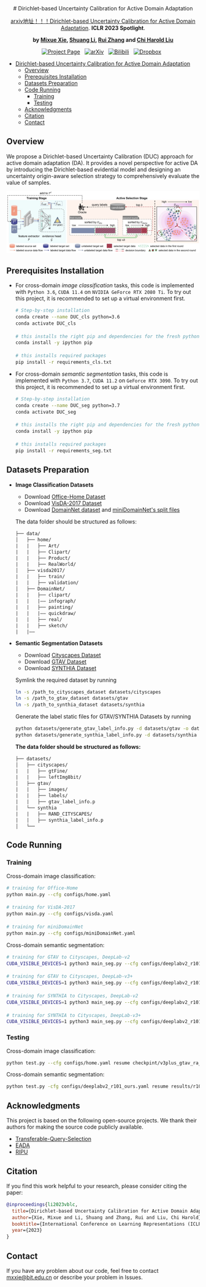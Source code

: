 <div align="center">    
# Dirichlet-based Uncertainty Calibration for Active Domain Adaptation

[arxiv地址！！！Dirichlet-based Uncertainty Calibration for Active Domain Adaptation](https://arxiv.org/abs/). **ICLR 2023 Spotlight**.

**by [Mixue Xie](https://scholar.google.com/citations?user=2NHj3GsAAAAJ&hl=zh-CN&oi=ao), [Shuang Li](https://shuangli.xyz), [Rui Zhang](https://scholar.google.com/citations?user=8QbRVCsAAAAJ&hl=en) and [Chi Harold Liu](https://scholar.google.com/citations?user=3IgFTEkAAAAJ&hl=en)**

[![Project Page](https://img.shields.io/badge/Project%20Page-%23D80082?logo=&style=flat-square)](https://kiwixr.github.io/projects/vblc)&nbsp;&nbsp;
[![arXiv](https://img.shields.io/badge/Paper-arXiv-%23B31B1B?style=flat-square)](https://arxiv.org/abs/2211.12256)&nbsp;&nbsp;
[![Bilibili](https://img.shields.io/badge/Video-Bilibili-%2300A1D6?logo=bilibili&style=flat-square)](https://www.bilibili.com/video/av692744964)&nbsp;&nbsp;
[![Dropbox](https://img.shields.io/badge/Poster-Dropbox-%230061FF?logo=dropbox&style=flat-square)](https://www.dropbox.com/s/pvb2701k2gr9cfb/aaai23poster.pdf?dl=0)&nbsp;&nbsp;

</div>
<!-- TOC -->

- [Dirichlet-based Uncertainty Calibration for Active Domain Adaptation](#dirichlet-based-uncertainty-calibration-for-active-domain-adaptation)
    - [Overview](#overview)
    - [Prerequisites Installation](#prerequisites-installation)
    - [Datasets Preparation](#datasets-preparation)
    - [Code Running](#code-running)
        - [Training](#training)
        - [Testing](#testing)
    - [Acknowledgments](#acknowledgments)
    - [Citation](#citation)
    - [Contact](#contact)

<!-- /TOC -->

## Overview

We propose a Dirichlet-based Uncertainty Calibration (DUC) approach for active domain adaptation (DA). It provides a novel perspective for active DA by introducing the Dirichlet-based evidential model and designing an uncertainty origin-aware selection strategy to comprehensively evaluate the value of samples.

![image](Figures/Fig_method.jpg)

## Prerequisites Installation

* For cross-domain *image classification* tasks, this code is implemented with `Python 3.6`, `CUDA 11.4` on `NVIDIA GeForce RTX 2080 Ti`. To try out this project, it is recommended to set up a virtual environment first.

    ```bash
    # Step-by-step installation
    conda create --name DUC_cls python=3.6
    conda activate DUC_cls

    # this installs the right pip and dependencies for the fresh python
    conda install -y ipython pip

    # this installs required packages
    pip install -r requirements_cls.txt
    ```

* For cross-domain *semantic segmentation* tasks, this code is implemented with `Python 3.7`, `CUDA 11.2` on `GeForce RTX 3090`. To try out this project, it is recommended to set up a virtual environment first.

    ```bash
    # Step-by-step installation
    conda create --name DUC_seg python=3.7
    conda activate DUC_seg

    # this installs the right pip and dependencies for the fresh python
    conda install -y ipython pip

    # this installs required packages
    pip install -r requirements_seg.txt
    ```


## Datasets Preparation

* **Image Classification Datasets**

    - Download [Office-Home Dataset](http://hemanthdv.org/OfficeHome-Dataset/)
    - Download [VisDA-2017 Dataset](https://github.com/VisionLearningGroup/taskcv-2017-public/tree/master/classification)
    - Download [DomainNet dataset](http://ai.bu.edu/M3SDA/#dataset) and [miniDomainNet's split files](https://github.com/KaiyangZhou/Dassl.pytorch/blob/master/DATASETS.md#miniDomainNet)

    The data folder should be structured as follows:
    ```
    ├── data/
    │   ├── home/     
    |   |   ├── Art/
    |   |   ├── Clipart/
    |   |   ├── Product/
    |   |   ├── RealWorld/
    │   ├── visda2017/
    |   |   ├── train/
    |   |   ├── validation/
    │   ├── DomainNet/	
    |   |   ├── clipart/
    |   |   |—— infograph/
    |   |   ├── painting/
    |   |   |—— quickdraw/
    |   |   ├── real/	
    |   |   ├── sketch/	
    |   |——
    ```

* **Semantic Segmentation Datasets**

    - Download [Cityscapes Dataset](https://www.cityscapes-dataset.com/)
    - Download [GTAV Dataset](https://download.visinf.tu-darmstadt.de/data/from_games/)
    - Download [SYNTHIA Dataset](https://synthia-dataset.net/)

    Symlink the required dataset by running

    ```bash
    ln -s /path_to_cityscapes_dataset datasets/cityscapes
    ln -s /path_to_gtav_dataset datasets/gtav
    ln -s /path_to_synthia_dataset datasets/synthia
    ```

    Generate the label static files for GTAV/SYNTHIA Datasets by running

    ```bash
    python datasets/generate_gtav_label_info.py -d datasets/gtav -o datasets/gtav/
    python datasets/generate_synthia_label_info.py -d datasets/synthia -o datasets/synthia/
    ```

    **The data folder should be structured as follows:**

    ```
    ├── datasets/
    │   ├── cityscapes/     
    |   |   ├── gtFine/
    |   |   ├── leftImg8bit/
    │   ├── gtav/
    |   |   ├── images/
    |   |   ├── labels/
    |   |   ├── gtav_label_info.p
    │   └──	synthia
    |   |   ├── RAND_CITYSCAPES/
    |   |   ├── synthia_label_info.p
    │   └──	
    ```

## Code Running

### Training

Cross-domain image classification:
```bash
# training for Office-Home
python main.py --cfg configs/home.yaml

# training for VisDA-2017
python main.py --cfg configs/visda.yaml

# training for miniDomainNet
python main.py --cfg configs/miniDomainNet.yaml
```

Cross-domain semantic segmentation:
```bash
# training for GTAV to Cityscapes, DeepLab-v2
CUDA_VISIBLE_DEVICES=1 python3 main_seg.py --cfg configs/deeplabv2_r101_pixel_syn.yaml

# training for GTAV to Cityscapes, DeepLab-v3+
CUDA_VISIBLE_DEVICES=1 python3 main_seg.py --cfg configs/deeplabv2_r101_pixel_syn.yaml

# training for SYNTHIA to Cityscapes, DeepLab-v2
CUDA_VISIBLE_DEVICES=1 python3 main_seg.py --cfg configs/deeplabv2_r101_pixel_syn.yaml

# training for SYNTHIA to Cityscapes, DeepLab-v3+
CUDA_VISIBLE_DEVICES=1 python3 main_seg.py --cfg configs/deeplabv2_r101_pixel_syn.yaml
```

### Testing

Cross-domain image classification:
```bash
python test.py --cfg configs/home.yaml resume checkpint/v3plus_gtav_ra_5.0_precent/model_last.pth OUTPUT_DIR checkpint/v3plus_gtav_ra_5.0_precent
```

Cross-domain semantic segmentation:
```bash
python test.py -cfg configs/deeplabv2_r101_ours.yaml resume results/r101_g2c_ours
```

## Acknowledgments

This project is based on the following open-source projects. We thank their authors for making the source code publicly available.

- [Transferable-Query-Selection](https://github.com/thuml/Transferable-Query-Selection)
- [EADA](https://github.com/BIT-DA/EADA)
- [RIPU](https://github.com/BIT-DA/RIPU)


## Citation

If you find this work helpful to your research, please consider citing the paper:

```bibtex
@inproceedings{li2023vblc,
  title={Dirichlet-based Uncertainty Calibration for Active Domain Adaptation},
  author={Xie, Mixue and Li, Shuang and Zhang, Rui and Liu, Chi Harold},
  booktitle={International Conference on Learning Representations (ICLR)},
  year={2023}
}
```

## Contact
If you have any problem about our code, feel free to contact mxxie@bit.edu.cn or describe your problem in Issues.

